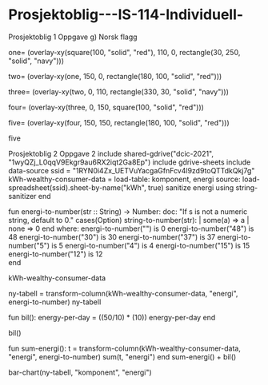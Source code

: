 # Prosjektoblig---IS-114-Individuell-
Prosjektoblig 1
Oppgave g) Norsk flagg

one= (overlay-xy(square(100, "solid", "red"), 110, 0, rectangle(30, 250, "solid", "navy")))

two= (overlay-xy(one, 150, 0, rectangle(180, 100, "solid", "red")))

three= (overlay-xy(two, 0, 110, rectangle(330, 30, "solid", "navy")))

four= (overlay-xy(three, 0, 150, square(100, "solid", "red")))

five= (overlay-xy(four, 150, 150, rectangle(180, 100, "solid", "red")))

five

Prosjektoblig 2
Oppgave 2
include shared-gdrive("dcic-2021", "1wyQZj_L0qqV9Ekgr9au6RX2iqt2Ga8Ep")
include gdrive-sheets
include data-source
ssid = "1RYN0i4Zx_UETVuYacgaGfnFcv4l9zd9toQTTdkQkj7g"
kWh-wealthy-consumer-data =
  load-table: komponent, energi
    source: load-spreadsheet(ssid).sheet-by-name("kWh", true)
    sanitize energi using string-sanitizer
end

fun energi-to-number(str :: String) -> Number:
  doc: "If s is not a numeric string, default to 0."
  cases(Option) string-to-number(str):
    | some(a) => a
    | none => 0
  end
where:
energi-to-number("") is 0
energi-to-number("48") is 48
energi-to-number("30") is 30
energi-to-number("37") is 37
energi-to-number("5") is 5
energi-to-number("4") is 4
energi-to-number("15") is 15
energi-to-number("12") is 12  
end
  
kWh-wealthy-consumer-data

ny-tabell = transform-column(kWh-wealthy-consumer-data, "energi", energi-to-number)
ny-tabell

fun bil(): 
  energy-per-day = ((50/10) * (10))
  energy-per-day
end

bil()

fun sum-energi():
  t = transform-column(kWh-wealthy-consumer-data, "energi", energi-to-number)
  sum(t, "energi")
end
sum-energi() + bil()

bar-chart(ny-tabell, "komponent", "energi")

